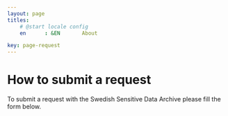 ```yaml
---
layout: page
titles:
    # @start locale config
    en      : &EN       About

key: page-request
---
```


# How to submit a request

To submit a request with the Swedish Sensitive Data Archive please fill the form below.